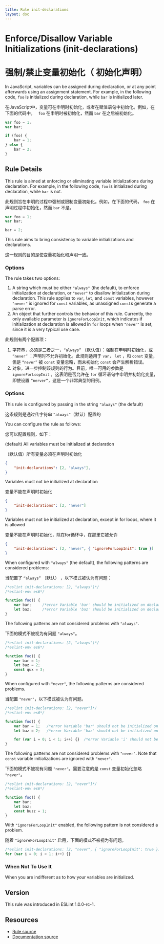 ```yaml
---
title: Rule init-declarations
layout: doc
---
```

<!-- Note: No pull requests accepted for this file. See README.md in the root directory for details. -->
# Enforce/Disallow Variable Initializations (init-declarations)
# 强制/禁止变量初始化（ 初始化声明）

In JavaScript, variables can be assigned during declaration, or at any point afterwards using an assignment statement. For example, in the following code, `foo` is initialized during declaration, while `bar` is initialized later.

在JavaScript中，变量可在申明时初始化，或者在赋值语句中初始化。例如，在下面的代码中， ` foo` 在申明时被初始化，然而 `bar` 在之后被初始化。

```js
var foo = 1;
var bar;

if (foo) {
    bar = 1;
} else {
    bar = 2;
}
```

## Rule Details

This rule is aimed at enforcing or eliminating variable initializations during declaration. For example, in the following code, `foo` is initialized during declaration, while `bar` is not.

此规则旨在申明的过程中强制或限制变量初始化。例如，在下面的代码， `foo` 在声明过程中初始化，然而 `bar` 不是。

```js
var foo = 1;
var bar;

bar = 2;
```

This rule aims to bring consistency to variable initializations and declarations.

这一规则的目的是使变量初始化和声明一致。

### Options

The rule takes two options:

1. A string which must be either `"always"` (the default), to enforce initialization at declaration, or `"never"` to disallow initialization during declaration. This rule applies to `var`, `let`, and `const` variables, however `"never"` is ignored for `const` variables, as unassigned `const`s generate a parse error.
2. An object that further controls the behavior of this rule. Currently, the only available parameter is `ignoreForLoopInit`, which indicates if initialization at declaration is allowed in `for` loops when `"never"` is set, since it is a very typical use case.

此规则有两个配置项：

1. 字符串，必须是二者之一，`“always”` （默认值）：强制在申明时初始化，或 `“never”` ：声明时不允许初始化。此规则适用于 `var`， `let` ，和 `const` 变量，但是 `“never”` 被 `const` 变量忽略，而未初始化 `const` 会产生解析错误。
2. 对象，进一步控制该规则的行为。目前，唯一可用的参数是 `ignoreForLoopInit` ，这表明是否允许在 `for` 循环语句中申明并初始化变量， 即使设置 `“nerver”`，这是一个非常典型的用例。

### Options

This rule is configured by passing in the string `"always"` (the default)

这条规则是通过传字符串 `“always”`（默认）配置的

You can configure the rule as follows:

您可以配置规则，如下：

(default) All variables must be initialized at declaration

（默认值）所有变量必须在声明时初始化

```json
{
    "init-declarations": [2, "always"],
}
```

Variables must not be initialized at declaration

变量不能在声明时初始化

```json
{
    "init-declarations": [2, "never"]
}
```

Variables must not be initialized at declaration, except in for loops, where it is allowed

变量不能在声明时初始化，除在for循环中，在那里它被允许

```json
{
    "init-declarations": [2, "never", { "ignoreForLoopInit": true }]
}
```

When configured with `"always"` (the default), the following patterns are considered problems:


当配置了 `“always”` （默认） ，以下模式被认为有问题：

```js
/*eslint init-declarations: [2, "always"]*/
/*eslint-env es6*/

function foo() {
    var bar;     /*error Variable 'bar' should be initialized on declaration.*/
    let baz;     /*error Variable 'baz' should be initialized on declaration.*/
}
```

The following patterns are not considered problems with `"always"`.

下面的模式不被视为有问题 `"always"`。

```js
/*eslint init-declarations: [2, "always"]*/
/*eslint-env es6*/

function foo() {
    var bar = 1;
    let baz = 2;
    const qux = 3;
}
```

When configured with `"never"`, the following patterns are considered problems.

当配置 `"never"`，以下模式被认为有问题。

```js
/*eslint init-declarations: [2, "never"]*/
/*eslint-env es6*/

function foo() {
    var bar = 1;   /*error Variable 'bar' should not be initialized on declaration.*/
    let baz = 2;   /*error Variable 'baz' should not be initialized on declaration.*/

    for (var i = 0; i < 1; i++) {}  /*error Variable 'i' should not be initialized on declaration.*/
}
```

The following patterns are not considered problems with `"never"`. Note that `const` variable initializations are ignored with `"never"`.

下面的模式不被视有问题 `"never"`。需要注意的是 `const` 变量初始化忽略 `"never"`。

```js
/*eslint init-declarations: [2, "never"]*/
/*eslint-env es6*/

function foo() {
    var bar;
    let baz;
    const buzz = 1;
}
```

With `"ignoreForLoopInit"` enabled, the following pattern is not considered a problem.

随着 `"ignoreForLoopInit"` 启用，下面的模式不被视为有问题。

```js
/*eslint init-declarations: [2, "never", { "ignoreForLoopInit": true }]*/
for (var i = 0; i < 1; i++) {}
```

### When Not To Use It

When you are indifferent as to how your variables are initialized.

## Version

This rule was introduced in ESLint 1.0.0-rc-1.

## Resources

* [Rule source](https://github.com/eslint/eslint/tree/master/lib/rules/init-declarations.js)
* [Documentation source](https://github.com/eslint/eslint/tree/master/docs/rules/init-declarations.md)
